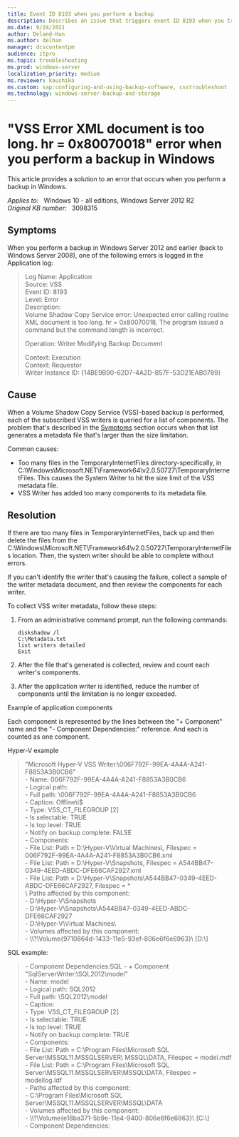 ```yaml
---
title: Event ID 8193 when you perform a backup
description: Describes an issue that triggers event ID 8193 when you try to perform a VSS backup in Windows Server 2012 and earlier versions of Windows. A resolution is provided.
ms.date: 9/24/2021
author: Deland-Han
ms.author: delhan
manager: dcscontentpm
audience: itpro
ms.topic: troubleshooting
ms.prod: windows-server
localization_priority: medium
ms.reviewer: kaushika
ms.custom: sap:configuring-and-using-backup-software, csstroubleshoot
ms.technology: windows-server-backup-and-storage
---
```

# "VSS Error XML document is too long. hr = 0x80070018" error when you perform a backup in Windows

This article provides a solution to an error that occurs when you perform a backup in Windows.

_Applies to:_ &nbsp; Windows 10 - all editions, Windows Server 2012 R2  
_Original KB number:_ &nbsp; 3098315

## Symptoms

When you perform a backup in Windows Server 2012 and earlier (back to Windows Server 2008), one of the following errors is logged in the Application log:

> Log Name: Application  
Source: VSS  
Event ID: 8193  
Level: Error  
Description:  
Volume Shadow Copy Service error: Unexpected error calling routine  
XML document is too long. hr = 0x80070018, The program issued a command but the command length is incorrect.  
>
> Operation: Writer Modifying Backup Document
>
> Context: Execution  
Context: Requestor  
Writer Instance ID: {14BE9B90-62D7-4A2D-B57F-53D21EAB0789}

## Cause

When a Volume Shadow Copy Service (VSS)-based backup is performed, each of the subscribed VSS writers is queried for a list of components. The problem that's described in the [Symptoms](#symptoms) section occurs when that list generates a metadata file that's larger than the size limitation.

Common causes:

- Too many files in the TemporaryInternetFiles directory-specifically, in C:\\Windows\\Microsoft.NET\\Framework64\\v2.0.50727\\TemporaryInternetFiles. This causes the System Writer to hit the size limit of the VSS metadata file.
- VSS Writer has added too many components to its metadata file.

## Resolution

If there are too many files in TemporaryInternetFiles, back up and then delete the files from the C:\\Windows\\Microsoft.NET\\Framework64\\v2.0.50727\\TemporaryInternetFiles location. Then, the system writer should be able to complete without errors.

If you can't identify the writer that's causing the failure, collect a sample of the writer metadata document, and then review the components for each writer.

To collect VSS writer metadata, follow these steps:

1. From an administrative command prompt, run the following commands:

    ```console
    diskshadow /l
    C:\Metadata.txt
    list writers detailed
    Exit
    ```

2. After the file that's generated is collected, review and count each writer's components.
3. After the application writer is identified, reduce the number of components until the limitation is no longer exceeded.

Example of application components

Each component is represented by the lines between the "+ Component" name and the "- Component Dependencies:" reference. And each is counted as one component.

Hyper-V example

> "Microsoft Hyper-V VSS Writer:\006F792F-99EA-4A4A-A241-F8853A3B0CB6"  
\- Name: 006F792F-99EA-4A4A-A241-F8853A3B0CB6  
\- Logical path:  
\- Full path: \\006F792F-99EA-4A4A-A241-F8853A3B0CB6  
\- Caption: Offline\\i$  
\- Type: VSS_CT_FILEGROUP [2]  
\- Is selectable: TRUE  
\- Is top level: TRUE  
\- Notify on backup complete: FALSE  
\- Components:  
\- File List: Path = D:\\Hyper-V\\Virtual Machines\\, Filespec = 006F792F-99EA-4A4A-A241-F8853A3B0CB6.xml  
\- File List: Path = D:\\Hyper-V\Snapshots, Filespec = A544BB47-0349-4EED-ABDC-DFE66CAF2927.xml  
\- File List: Path = D:\\Hyper-V\\Snapshots\\A544BB47-0349-4EED-ABDC-DFE66CAF2927, Filespec = *  
\ Paths affected by this component:  
\- D:\\Hyper-V\\Snapshots  
\- D:\\Hyper-V\\Snapshots\\A544BB47-0349-4EED-ABDC-DFE66CAF2927  
\- D:\\Hyper-V\\Virtual Machines\\  
\- Volumes affected by this component:  
\- \\\\?\\Volume{9710864d-1433-11e5-93ef-806e6f6e6963}\\ [D:\\]

SQL example:

> \- Component Dependencies:SQL - + Component "SqlServerWriter:\\SQL2012\\model"  
\- Name: model  
\- Logical path: SQL2012  
\- Full path: \\SQL2012\\model  
\- Caption:  
\- Type: VSS_CT_FILEGROUP [2]  
\- Is selectable: TRUE  
\- Is top level: TRUE  
\- Notify on backup complete: TRUE  
\- Components:  
\- File List: Path = C:\\Program Files\\Microsoft SQL Server\\MSSQL11.MSSQLSERVER\\ MSSQL\DATA, Filespec = model.mdf  
\- File List: Path = C:\\Program Files\\Microsoft SQL Server\\MSSQL11.MSSQLSERVER\\MSSQL\\DATA, Filespec = modellog.ldf  
\- Paths affected by this component:  
\- C:\\Program Files\\Microsoft SQL Server\\MSSQL11.MSSQLSERVER\\MSSQL\\DATA  
\- Volumes affected by this component:  
\- \\\\?\\Volume{e18ba371-5b9e-11e4-9400-806e6f6e6963}\\ [C:\\]  
\- Component Dependencies:

